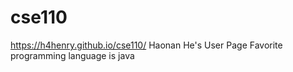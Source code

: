 # cse110
https://h4henry.github.io/cse110/
Haonan He's User Page
Favorite programming language is java